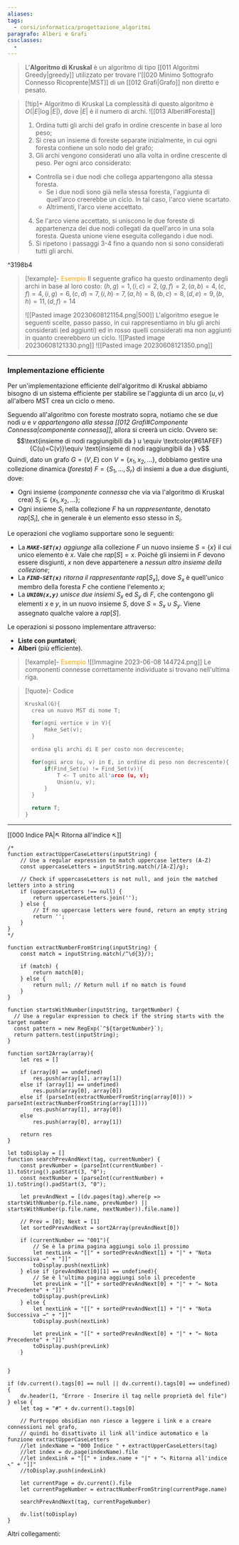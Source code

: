 ```yaml
---
aliases: 
tags:
  - corsi/informatica/progettazione_algoritmi
paragrafo: Alberi e Grafi
cssclasses:
  - 
---
```

> L'**Algoritmo di Kruskal** è un algoritmo di tipo [[011 Algoritmi Greedy|greedy]] utilizzato per trovare l'[[020 Minimo Sottografo Connesso Ricoprente|MST]] di un [[012 Grafi|Grafo]] non diretto e pesato.

> [!tip]+ Algoritmo di Kruskal
> La complessità di questo algoritmo è $O(|E|\log |E|)$, dove $|E|$ è il numero di archi.
> ![[013 Alberi#Foresta]]
> 
> 1. Ordina tutti gli archi del grafo in ordine crescente in base al loro peso;
> 2. Si crea un insieme di foreste separate inizialmente, in cui ogni foresta contiene un solo nodo del grafo;
> 3. Gli archi vengono considerati uno alla volta in ordine crescente di peso. Per ogni arco considerato:
> 	- Controlla se i due nodi che collega appartengono alla stessa foresta. 
> 		- Se i due nodi sono già nella stessa foresta, l'aggiunta di quell'arco creerebbe un ciclo. In tal caso, l'arco viene scartato. 
> 		- Altrimenti, l'arco viene accettato.  
> 4. Se l'arco viene accettato, si uniscono le due foreste di appartenenza dei due nodi collegati da quell'arco in una sola foresta. Questa unione viene eseguita collegando i due nodi.  
> 5. Si ripetono i passaggi 3-4 fino a quando non si sono considerati tutti gli archi.

^3198b4


> [!example]- <font color="orange">Esempio</font>
> Il seguente grafico ha questo ordinamento degli archi in base al loro costo:
> $(h,g)=1, (i,c)=2, (g,f)=2, (a,b)=4, (c,f)=4, (i,g)=6, (c,d)=7, (i,h)=7, (a,h)=8, (b,c)=8, (d,e)=9, (b,h)=11, (d,f)=14$
> 
> ![[Pasted image 20230608121154.png|500]]
> L'algoritmo esegue le seguenti scelte, passo passo, in cui rappresentiamo in blu gli archi considerati (ed aggiunti) ed in rosso quelli considerati ma non aggiunti in quanto creerebbero un ciclo.
> ![[Pasted image 20230608121330.png]]
> ![[Pasted image 20230608121350.png]]

---
### Implementazione efficiente
Per un'implementazione efficiente dell'algoritmo di Kruskal abbiamo bisogno di un sistema efficiente per stabilire se l'aggiunta di un arco $(u, v)$ all'albero MST crea un ciclo o meno. 

Seguendo all'algoritmo con foreste mostrato sopra, notiamo che se due nodi $u$ e $v$ *appartengono alla stessa [[012 Grafi#Componente Connessa|componente connessa]]*, allora si creerà un ciclo. Ovvero se: $$\text{insieme di nodi raggiungibili da } u \equiv \textcolor{#61AFEF}{C(u)=C(v)}\equiv \text{insieme di nodi raggiungibili da } v$$
Quindi, dato un grafo $G=(V, E)$ con $V=\{x_1,x_2,\dots\}$, dobbiamo gestire una collezione dinamica (*foresta*) $F=\{S_1, \dots, S_r\}$ di insiemi a due a due disgiunti, dove:
- Ogni insieme (*componente connessa* che via via l'algoritmo di Kruskal crea) $S_i\subseteq\{x_1,x_2,\dots\}$;
- Ogni insieme $S_i$ nella collezione $F$ ha un *rappresentante*, denotato $rap[S_i]$, che in generale è un elemento esso stesso in $S_i$.

Le operazioni che vogliamo supportare sono le seguenti:
- La ***`MAKE-SET(x)`*** *aggiunge* alla collezione $F$ un nuovo insieme $S=\{x\}$ il cui unico elemento è $x$. Vale che $rap[S]=x$. Poiché gli insiemi in $F$ devono essere disgiunti, $x$ non deve appartenere a *nessun altro insieme della collezione*;
- La ***`FIND-SET(x)`*** *ritorna il rappresentante* $rap[S_x]$, dove $S_x$ è quell'unico membro della foresta $F$ che contiene l'elemento $x$;
- La ***`UNION(x,y)`*** *unisce due insiemi* $S_x$ ed $S_y$ di $F$, che contengono gli elementi $x$ e $y$, in un nuovo insieme $S$, dove $S=S_x\cup S_y$. Viene assegnato qualche valore a $rap[S]$.

Le operazioni si possono implementare attraverso:
- **Liste con puntatori**;
- **Alberi** (più efficiente).

> [!example]- <font color="orange">Esempio</font>
>![[Immagine 2023-06-08 144724.png]]
>Le componenti connesse correttamente individuate si trovano nell'ultima riga.

> [!quote]- Codice
>```C
>Kruskal(G){
>	crea un nuovo MST di nome T;
>
>	for(ogni vertice v in V){
>		Make_Set(v);
>	}
>
>	ordina gli archi di E per costo non decrescente;
>
>	for(ogni arco (u, v) in E, in ordine di peso non decrescente){
>		if(Find_Set(u) != Find_Set(v)){
>			T <- T unito all'arco (u, v);
>			Union(u, v);
>		}
>	}
>
>	return T;
>}
>```



___
[[000 Indice PA|↖ Ritorna all'indice ↖]]

```dataviewjs
/*
function extractUpperCaseLetters(inputString) {
	// Use a regular expression to match uppercase letters (A-Z)
	const uppercaseLetters = inputString.match(/[A-Z]/g);
	
	// Check if uppercaseLetters is not null, and join the matched letters into a string
	if (uppercaseLetters !== null) {
		return uppercaseLetters.join('');
	} else {
	    // If no uppercase letters were found, return an empty string
	    return '';
	}
}
*/

function extractNumberFromString(inputString) {
	const match = inputString.match(/^\d{3}/);
	
	if (match) {
		return match[0];
	} else {
		return null; // Return null if no match is found
	}
}

function startsWithNumber(inputString, targetNumber) {
  // Use a regular expression to check if the string starts with the target number
  const pattern = new RegExp(`^${targetNumber}`);
  return pattern.test(inputString);
}

function sort2Array(array){
	let res = []
	
	if (array[0] == undefined)
		res.push(array[1], array[1])
	else if (array[1] == undefined)
		res.push(array[0], array[0])
	else if (parseInt(extractNumberFromString(array[0])) > parseInt(extractNumberFromString(array[1])))
		res.push(array[1], array[0])
	else
		res.push(array[0], array[1])
	
	return res
}

let toDisplay = []
function searchPrevAndNext(tag, currentNumber) {
	const prevNumber = (parseInt(currentNumber) - 1).toString().padStart(3, "0");
	const nextNumber = (parseInt(currentNumber) + 1).toString().padStart(3, "0");
	
	let prevAndNext = [(dv.pages(tag).where(p => startsWithNumber(p.file.name, prevNumber) || startsWithNumber(p.file.name, nextNumber)).file.name)]
	
	// Prev = [0]; Next = [1]
	let sortedPrevAndNext = sort2Array(prevAndNext[0])
	
	if (currentNumber == "001"){ 
		// Se è la prima pagina aggiungi solo il prossimo
		let nextLink = "[[" + sortedPrevAndNext[1] + "|" + "Nota Successiva →" + "]]"
		toDisplay.push(nextLink)
	} else if (prevAndNext[0][1] == undefined){
		// Se è l'ultima pagina aggiungi solo il precedente
		let prevLink = "[[" + sortedPrevAndNext[0] + "|" + "← Nota Precedente" + "]]"
		toDisplay.push(prevLink)
	} else {
		let nextLink = "[[" + sortedPrevAndNext[1] + "|" + "Nota Successiva →" + "]]"
		toDisplay.push(nextLink)
		
		let prevLink = "[[" + sortedPrevAndNext[0] + "|" + "← Nota Precedente" + "]]"
		toDisplay.push(prevLink)
	}
	
	
}

if (dv.current().tags[0] == null || dv.current().tags[0] == undefined){
	dv.header(1, "Errore - Inserire il tag nelle proprietà del file")
} else {
	let tag = "#" + dv.current().tags[0]

	// Purtroppo obsidian non riesce a leggere i link e a creare connessioni nel grafo,
	// quindi ho disattivato il link all'indice automatico e la funzione extractUpperCaseLetters
	//let indexName = "000 Indice " + extractUpperCaseLetters(tag)
	//let index = dv.page(indexName).file
	//let indexLink = "[[" + index.name + "|" + "↖ Ritorna all'indice ↖" + "]]"
	//toDisplay.push(indexLink)
	
	let currentPage = dv.current().file
	let currentPageNumber = extractNumberFromString(currentPage.name)
	
	searchPrevAndNext(tag, currentPageNumber)
	
	dv.list(toDisplay)
}
```

Altri collegamenti: 